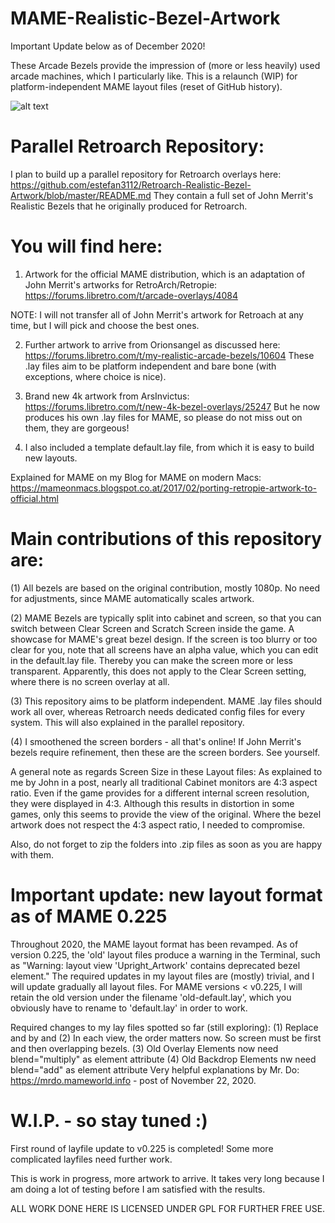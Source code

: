 # MAME-Realistic-Bezel-Artwork

Important Update below as of December 2020!

These Arcade Bezels provide the impression of (more or less heavily) used arcade machines, which I particularly like. This is a relaunch (WIP) for platform-independent MAME layout files (reset of GitHub history).

![alt text](screenshots/bankp.jpg "Bank Panic with Overlay in MAME")

# Parallel Retroarch Repository:

I plan to build up a parallel repository for Retroarch overlays here:
https://github.com/estefan3112/Retroarch-Realistic-Bezel-Artwork/blob/master/README.md
They contain a full set of John Merrit's Realistic Bezels that he originally produced for Retroarch.

# You will find here:

1. Artwork for the official MAME distribution, which is an adaptation of John Merrit's artworks for RetroArch/Retropie:
https://forums.libretro.com/t/arcade-overlays/4084

NOTE: I will not transfer all of John Merrit's artwork for Retroach at any time, but I will pick and choose the best ones.

2. Further artwork to arrive from Orionsangel as discussed here:
https://forums.libretro.com/t/my-realistic-arcade-bezels/10604
These .lay files aim to be platform independent and bare bone (with exceptions, where choice is nice).

3. Brand new 4k artwork from ArsInvictus:
https://forums.libretro.com/t/new-4k-bezel-overlays/25247
But he now produces his own .lay files for MAME, so please do not miss out on them, they are gorgeous!

4. I also included a template default.lay file, from which it is easy to build new layouts.

Explained for MAME on my Blog for MAME on modern Macs:
https://mameonmacs.blogspot.co.at/2017/02/porting-retropie-artwork-to-official.html

# Main contributions of this repository are:

(1) All bezels are based on the original contribution, mostly 1080p. No need for adjustments, since MAME automatically scales artwork.

(2) MAME Bezels are typically split into cabinet and screen, so that you can switch between Clear Screen and Scratch Screen inside the game. A showcase for MAME's great bezel design. If the screen is too blurry or too clear for you, note that all screens have an alpha value, which you can edit in the default.lay file. Thereby you can make the screen more or less transparent. Apparently, this does not apply to the Clear Screen setting, where there is no screen overlay at all.

(3) This repository aims to be platform independent. MAME .lay files should work all over, whereas Retroarch needs dedicated config files for every system. This will also explained in the parallel repository.

(4) I smoothened the screen borders - all that's online! If John Merrit's bezels require refinement, then these are the screen borders. See yourself.

A general note as regards Screen Size in these Layout files:
As explained to me by John in a post, nearly all traditional Cabinet monitors are 4:3 aspect ratio. Even if the game provides for a different internal screen resolution, they were displayed in 4:3. Although this results in distortion in some games, only this seems to provide the view of the original. Where the bezel artwork does not respect the 4:3 aspect ratio, I needed to compromise.

Also, do not forget to zip the folders into .zip files as soon as you are happy with them.

# Important update: new layout format as of MAME 0.225

Throughout 2020, the MAME layout format has been revamped. As of version 0.225, the 'old' layout files produce a warning in the Terminal, such as
"Warning: layout view 'Upright_Artwork' contains deprecated bezel element."
The required updates in my layout files are (mostly) trivial, and I will update gradually all layout files. For MAME versions < v0.225, I will retain the old version under the filename 'old-default.lay', which you obviously have to rename to 'default.lay' in order to work.

Required changes to my lay files spotted so far (still exploring):
(1) Replace <bezel element> and </bezel> by <element ref> and </element>
(2) In each view, the order matters now. So screen must be first and then overlapping bezels.
(3) Old Overlay Elements now need blend="multiply" as element attribute
(4) Old Backdrop Elements nw need blend="add" as element attribute
Very helpful explanations by Mr. Do: https://mrdo.mameworld.info - post of November 22, 2020.

# W.I.P. - so stay tuned :)

First round of layfile update to v0.225 is completed! Some more complicated layfiles need further work.

This is work in progress, more artwork to arrive. It takes very long because I am doing a lot of testing before I am satisfied with the results.

ALL WORK DONE HERE IS LICENSED UNDER GPL FOR FURTHER FREE USE.
